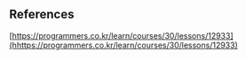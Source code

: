 ## References
[https://programmers.co.kr/learn/courses/30/lessons/12933](hhttps://programmers.co.kr/learn/courses/30/lessons/12933)